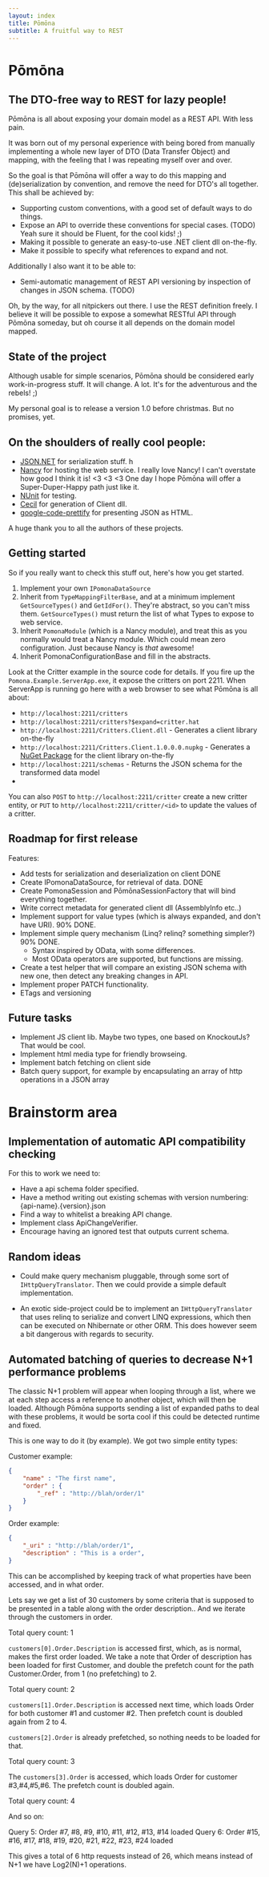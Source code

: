 ```yaml
---
layout: index
title: Pōmōna
subtitle: A fruitful way to REST
---
```


# Pōmōna
## The DTO-free way to REST for lazy people!

Pōmōna is all about exposing your domain model as a REST API. With less pain.

It was born out of my personal experience with being bored from manually implementing
a whole new layer of DTO (Data Transfer Object) and mapping, with the feeling that I
was repeating myself over and over.

So the goal is that Pōmōna will offer a way to do this mapping and (de)serialization
by convention, and remove the need for DTO's all together. This shall be achieved by:

* Supporting custom conventions, with a good set of default ways to do things.
* Expose an API to override these conventions for special cases. (TODO)
  Yeah sure it should be Fluent, for the cool kids! ;)
* Making it possible to generate an easy-to-use .NET client dll on-the-fly.
* Make it possible to specify what references to expand and not.

Additionally I also want it to be able to:

* Semi-automatic management of REST API versioning by inspection of changes in JSON schema. (TODO)

Oh, by the way, for all nitpickers out there. I use the REST definition freely. I believe
it will be possible to expose a somewhat RESTful API through Pōmōna someday, but oh course
it all depends on the domain model mapped.

## State of the project

Although usable for simple scenarios, Pōmōna should be considered early work-in-progress stuff.
It will change. A lot. It's for the adventurous and the rebels! ;)

My personal goal is to release a version 1.0 before christmas. But no promises, yet.

## On the shoulders of really cool people:

* [JSON.NET](ttp://james.newtonking.com/projects/json-net.aspx) for serialization stuff. h
* [Nancy](http://nancyfx.org/) for hosting the web service. 
  I really love Nancy! I can't overstate how good I think it is! <3 <3 <3
  One day I hope Pōmōna will offer a Super-Duper-Happy path just like it.
* [NUnit](http://www.nunit.org/) for testing.
* [Cecil](http://www.mono-project.com/Cecil) for generation of Client dll.
* [google-code-prettify](http://code.google.com/p/google-code-prettify/) for presenting JSON as HTML.

A huge thank you to all the authors of these projects.

## Getting started

So if you really want to check this stuff out, here's how you get started.

1. Implement your own `IPomonaDataSource`
2. Inherit from `TypeMappingFilterBase`, and at a minimum implement `GetSourceTypes()` and `GetIdFor()`.
   They're abstract, so you can't miss them.
   `GetSourceTypes()` must return the list of what Types to expose to web service.
3. Inherit `PomonaModule` (which is a Nancy module), and treat this as you normally would treat a Nancy module.
   Which could mean zero configuration. Just because Nancy is *that* awesome!
4. Inherit PomonaConfigurationBase and fill in the abstracts.

Look at the Critter example in the source code for details. If you fire up the `Pomona.Example.ServerApp.exe`, it expose the critters on port 2211.
When ServerApp is running go here with a web browser to see what Pōmōna is all about:

* `http://localhost:2211/critters`
* `http://localhost:2211/critters?$expand=critter.hat`
* `http://localhost:2211/Critters.Client.dll` - Generates a client library on-the-fly
* `http://localhost:2211/Critters.Client.1.0.0.0.nupkg` - Generates a [NuGet Package](http://www.nuget.org/) for the client library on-the-fly
* `http://localhost:2211/schemas` - Returns the JSON schema for the transformed data model
* 
You can also `POST` to `http://localhost:2211/critter` create a new critter entity, or `PUT` to `http//localhost:2211/critter/<id>` to update the values of a critter.

## Roadmap for first release

Features:
* Add tests for serialization and deserialization on client DONE
* Create IPomonaDataSource, for retrieval of data. DONE
* Create PomonaSession and PōmōnaSessionFactory that will bind everything together.
* Write correct metadata for generated client dll (AssemblyInfo etc..)
* Implement support for value types (which is always expanded, and don't have URI). 90% DONE.
* Implement simple query mechanism (Linq? relinq? something simpler?) 90% DONE.
  * Syntax inspired by OData, with some differences.
  * Most OData operators are supported, but functions are missing.
* Create a test helper that will compare an existing JSON schema with new one,
  then detect any breaking changes in API.
* Implement proper PATCH functionality.
* ETags and versioning

## Future tasks

* Implement JS client lib. Maybe two types, one based on KnockoutJs? That would be cool.
* Implement html media type for friendly browseing.
* Implement batch fetching on client side
* Batch query support, for example by encapsulating an array of http operations in a JSON array

# Brainstorm area
## Implementation of automatic API compatibility checking

For this to work we need to:
* Have a api schema folder specified.
* Have a method writing out existing schemas with version numbering: {api-name}.{version}.json
* Find a way to whitelist a breaking API change.
* Implement class ApiChangeVerifier.
* Encourage having an ignored test that outputs current schema.

## Random ideas

* Could make query mechanism pluggable, through some sort of `IHttpQueryTranslator`.
  Then we could provide a simple default implementation.

* An exotic side-project could be to implement an `IHttpQueryTranslator` that uses relinq
  to serialize and convert LINQ expressions, which then can be executed on Nhibernate or other ORM.
  This does however seem a bit dangerous with regards to security.

## Automated batching of queries to decrease N+1 performance problems

The classic N+1 problem will appear when looping through a list, where we at each step
access a reference to another object, which will then be loaded. Although Pōmōna supports
sending a list of expanded paths to deal with these problems, it would be sorta cool if
this could be detected runtime and fixed.

This is one way to do it (by example). We got two simple entity types:

Customer example:
```json
{
    "name" : "The first name",
    "order" : {
        "_ref" : "http://blah/order/1"
    }
}
```

Order example:
```json
{
    "_uri" : "http://blah/order/1",
    "description" : "This is a order",
}
```

This can be accomplished by keeping track of what properties have been accessed, and in what order.

Lets say we get a list of 30 customers by some criteria that is supposed to be presented
in a table along with the order description.. And we iterate through the customers in order.

Total query count: 1

`customers[0].Order.Description` is accessed first, which, as is normal, makes the first order loaded.
We take a note that Order of description has been loaded for first Customer, and double the prefetch
count for the path Customer.Order, from 1 (no prefetching) to 2.

Total query count: 2

`customers[1].Order.Description` is accessed next time, which loads Order for both customer #1 and customer #2.
Then prefetch count is doubled again from 2 to 4.

`customers[2].Order` is already prefetched, so nothing needs to be loaded for that.

Total query count: 3

The `customers[3].Order` is accessed, which loads Order for customer #3,#4,#5,#6. The prefetch count is
doubled again.

Total query count: 4

And so on:

Query 5: Order #7, #8, #9, #10, #11, #12, #13, #14 loaded
Query 6: Order #15, #16, #17, #18, #19, #20, #21, #22, #23, #24 loaded

This gives a total of 6 http requests instead of 26, which means instead of N+1 we have Log2(N)+1 operations.

